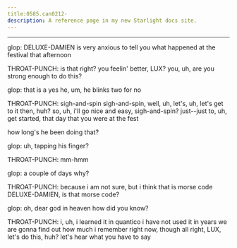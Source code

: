 ```yaml
---
title:0585.can0212-
description: A reference page in my new Starlight docs site.
---
```

----- 
glop: DELUXE-DAMIEN is very anxious to tell you what happened at the festival that 
afternoon
 
THROAT-PUNCH: is that right? 
 you feelin' better, LUX? 
 you, uh, are you strong 
enough to do this? 
 
glop: that is a yes
 he, um, he blinks two for no
 
THROAT-PUNCH: sigh-and-spin
 sigh-and-spin, well, uh, let's, uh, let's get to it then, huh? 
 so, uh, 
i'll go nice and easy, sigh-and-spin? 
 just--just to, uh, get started, that day that you 
were at the fest


 how long's he been doing that? 
 
glop: uh, tapping his finger? 
 
THROAT-PUNCH: mm-hmm
 
glop: a couple of days
 why? 
 
THROAT-PUNCH: because i am not sure, but i think that is morse code
 DELUXE-DAMIEN, is that 
morse code? 
 
glop: oh, dear god in heaven
 how did you know? 
 
THROAT-PUNCH: i, uh, i learned it in quantico
 i have not used it in years
 we are 
gonna find out how much i remember right now, though
 all right, LUX, let's do 
this, huh? 
 let's hear what you have to say
 
